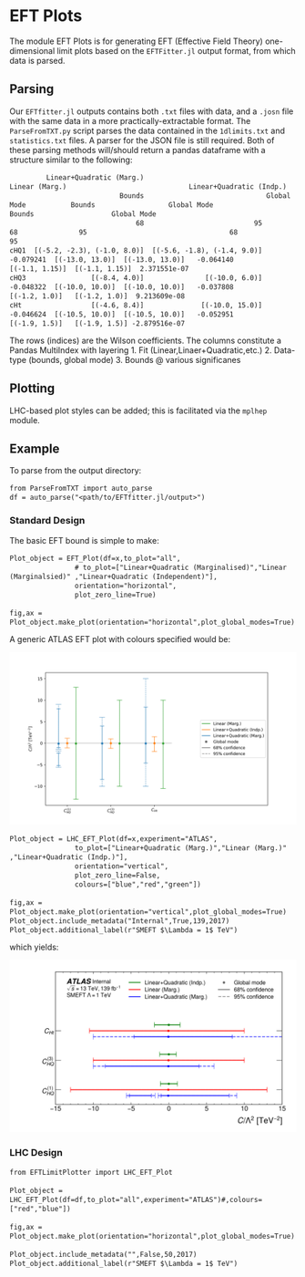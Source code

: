 # EFT Plots

The module EFT Plots is for generating EFT (Effective Field Theory) one-dimensional limit plots based on the `EFTFitter.jl` output format, from which data is parsed.

## Parsing
Our `EFTfitter.jl` outputs contains both `.txt` files with data, and a `.josn` file with the same data in a more practically-extractable format.
The `ParseFromTXT.py` script parses the data contained in the `1dlimits.txt` and `statistics.txt` files.
A parser for the JSON file is still required.
Both of these parsing methods will/should return a pandas dataframe with a structure similar to the following:

```
         Linear+Quadratic (Marg.)                                            Linear (Marg.)                              Linear+Quadratic (Indp.)                              
                           Bounds                              Global Mode           Bounds                  Global Mode                   Bounds                   Global Mode
                               68                           95                           68               95                                   68              95              
cHQ1  [(-5.2, -2.3), (-1.0, 8.0)]  [(-5.6, -1.8), (-1.4, 9.0)]   -0.079241  [(-13.0, 13.0)]  [(-13.0, 13.0)]   -0.064140           [(-1.1, 1.15)]  [(-1.1, 1.15)]  2.371551e-07
cHQ3                [(-8.4, 4.0)]               [(-10.0, 6.0)]   -0.048322  [(-10.0, 10.0)]  [(-10.0, 10.0)]   -0.037808            [(-1.2, 1.0)]   [(-1.2, 1.0)]  9.213609e-08
cHt                 [(-4.6, 8.4)]              [(-10.0, 15.0)]   -0.046624  [(-10.5, 10.0)]  [(-10.5, 10.0)]   -0.052951            [(-1.9, 1.5)]   [(-1.9, 1.5)] -2.879516e-07

```
The rows (indices) are the Wilson coefficients. The columns constitute a Pandas MultiIndex with layering 1. Fit (Linear,Linaer+Quadratic,etc.) 2. Data-type (bounds, global mode) 3. Bounds @ various significanes 



## Plotting
LHC-based plot styles can be added; this is facilitated via the `mplhep` module.

## Example
To parse from the output directory:
```python3
from ParseFromTXT import auto_parse
df = auto_parse("<path/to/EFTfitter.jl/output>")
```

### Standard Design
The basic EFT bound is simple to make:

```python3
Plot_object = EFT_Plot(df=x,to_plot="all",
                # to_plot=["Linear+Quadratic (Marginalised)","Linear (Marginalsied)" ,"Linear+Quadratic (Independent)"],
                orientation="horizontal",
                plot_zero_line=True)

fig,ax = Plot_object.make_plot(orientation="horizontal",plot_global_modes=True)
```


A generic ATLAS EFT plot with colours specified would be:

<img src="example_plots/standard_plot.png" alt="drawing" width="900"/>


```python3
Plot_object = LHC_EFT_Plot(df=x,experiment="ATLAS",
                to_plot=["Linear+Quadratic (Marg.)","Linear (Marg.)" ,"Linear+Quadratic (Indp.)"],
                orientation="vertical",
                plot_zero_line=False,
                colours=["blue","red","green"])

fig,ax = Plot_object.make_plot(orientation="vertical",plot_global_modes=True)
Plot_object.include_metadata("Internal",True,139,2017)
Plot_object.additional_label(r"SMEFT $\Lambda = 1$ TeV")
```
which yields:

<img src="example_plots/lhc_plot.png" alt="drawing" width="900"/>

### LHC Design

```python3
from EFTLimitPlotter import LHC_EFT_Plot

Plot_object = LHC_EFT_Plot(df=df,to_plot="all",experiment="ATLAS")#,colours=["red","blue"])

fig,ax = Plot_object.make_plot(orientation="horizontal",plot_global_modes=True)

Plot_object.include_metadata("",False,50,2017)
Plot_object.additional_label(r"SMEFT $\Lambda = 1$ TeV")

```

